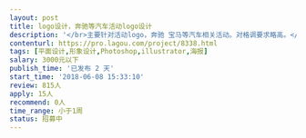 ```yaml
---                
layout: post       
title: logo设计，奔驰等汽车活动logo设计           
description: '</br>主要针对活动logo，奔驰 宝马等汽车相关活动。对格调要求略高。</br>人员要求：有专业的设计logo经验者者优先 需要有有美术功底。</br>'     
contenturl: https://pro.lagou.com/project/8338.html      
tags: [平面设计,形象设计,Photoshop,illustrator,海报]            
salary: 3000元以下          
publish_time: '已发布 2 天'         
start_time: '2018-06-08 15:33:10'           
review: 815人                   
apply: 15人                   
recommend: 0人                   
time_range: 小于1周              
status: 招募中                  
---                 
```

